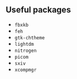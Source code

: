 Useful packages
---------------

* `fbxkb`
* `feh`
* `gtk-chtheme`
* `lightdm`
* `nitrogen`
* `picom`
* `sxiv`
* `xcompmgr`
